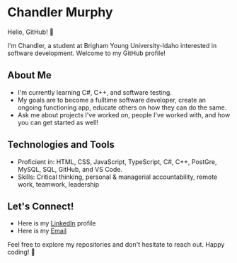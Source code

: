 # Chandler Murphy

Hello, GitHub! 👋

I'm Chandler, a student at Brigham Young University-Idaho interested in software development. Welcome to my GitHub profile!

## About Me

- I'm currently learning C#, C++, and software testing.
- My goals are to become a fulltime software developer, create an ongoing functioning app, educate others on how they can do the same.
- Ask me about projects I've worked on, people I've worked with, and how you can get started as well!

## Technologies and Tools

- Proficient in: HTML, CSS, JavaScript, TypeScript, C#, C++, PostGre, MySQL, SQL, GitHub, and VS Code.
- Skills: Critical thinking​, personal & managerial accountability, remote work, teamwork, leadership

## Let's Connect!

- Here is my [LinkedIn](https://www.linkedin.com/in/chandler-murphy/) profile
- Here is my [Email](chandlermurphy02@gmail.com)

Feel free to explore my repositories and don't hesitate to reach out. Happy coding! 🚀
